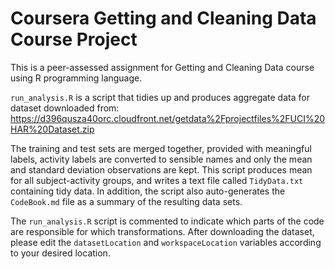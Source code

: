 Coursera Getting and Cleaning Data Course Project
==================

This is a peer-assessed assignment for Getting and Cleaning Data course using R programming language.

`run_analysis.R` is a script that tidies up and produces aggregate data for dataset downloaded from: https://d396qusza40orc.cloudfront.net/getdata%2Fprojectfiles%2FUCI%20HAR%20Dataset.zip

The training and test sets are merged together, provided with meaningful labels, activity labels are converted to sensible names and only the mean and standard deviation observations are kept. This script produces mean for all subject-activity groups, and writes a text file called `TidyData.txt` containing tidy data. In addition, the script also auto-generates the `CodeBook.md` file as a summary of the resulting data sets. 

The `run_analysis.R` script is commented to indicate which parts of the code are responsible for which transformations. After downloading the dataset, please edit the `datasetLocation` and `workspaceLocation` variables according to your desired location.